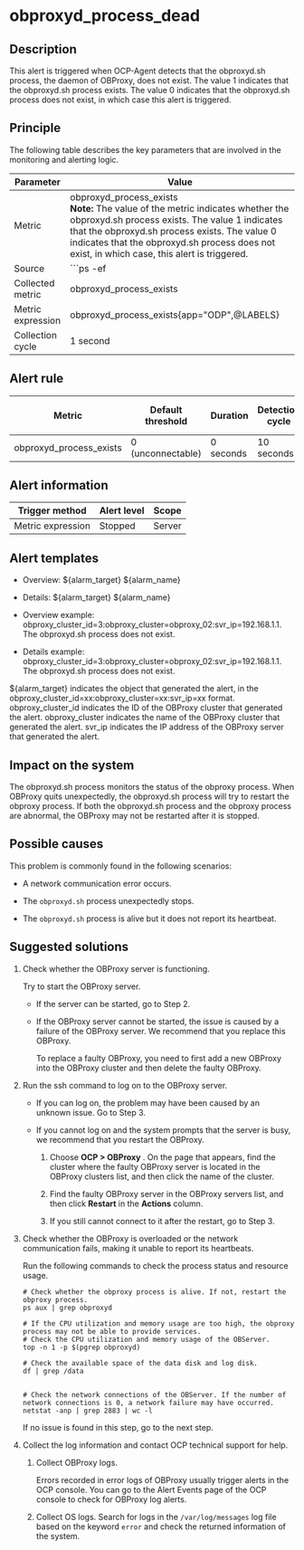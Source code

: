 obproxyd_process_dead 
==========================================



Description 
--------------------------------

This alert is triggered when OCP-Agent detects that the obproxyd.sh process, the daemon of OBProxy, does not exist. The value 1 indicates that the obproxyd.sh process exists. The value 0 indicates that the obproxyd.sh process does not exist, in which case this alert is triggered.

Principle 
------------------------------

The following table describes the key parameters that are involved in the monitoring and alerting logic. 


|     Parameter     |                                                                                                                                                       Value                                                                                                                                                       |
|-------------------|-------------------------------------------------------------------------------------------------------------------------------------------------------------------------------------------------------------------------------------------------------------------------------------------------------------------|
| Metric            | obproxyd_process_exists </br>**Note:**  The value of the metric indicates whether the obproxyd.sh process exists. The value 1 indicates that the obproxyd.sh process exists. The value 0 indicates that the obproxyd.sh process does not exist, in which case, this alert is triggered. |
| Source            | ```ps -ef|grep -w obproxyd.sh|grep -v grep|wc -l ```  </br>**Note**  The metric source of this alert is special. OCP-Agent runs the preceding Linux command to verify whether the daemon of OBProxy exists.                                                         |
| Collected metric  | obproxyd_process_exists                                                                                                                                                                                                                                                                                           |
| Metric expression | obproxyd_process_exists{app="ODP",@LABELS}                                                                                                                                                                                                                                                                        |
| Collection cycle  | 1 second                                                                                                                                                                                                                                                                                                          |



Alert rule 
-------------------------------



|         Metric          | Default threshold | Duration  | Detection cycle | Time before clearance |
|-------------------------|-------------------|-----------|-----------------|-----------------------|
| obproxyd_process_exists | 0 (unconnectable) | 0 seconds | 10 seconds      | 5 minutes             |



Alert information 
--------------------------------------



|  Trigger method   | Alert level | Scope  |
|-------------------|-------------|--------|
| Metric expression | Stopped     | Server |



Alert templates 
------------------------------------

* Overview: \${alarm_target} ${alarm_name}

  

* Details: \${alarm_target} ${alarm_name}

  

* Overview example: obproxy_cluster_id=3:obproxy_cluster=obproxy_02:svr_ip=192.168.1.1. The obproxyd.sh process does not exist.

  

* Details example: obproxy_cluster_id=3:obproxy_cluster=obproxy_02:svr_ip=192.168.1.1. The obproxyd.sh process does not exist.

  




${alarm_target} indicates the object that generated the alert, in the obproxy_cluster_id=xx:obproxy_cluster=xx:svr_ip=xx format. obproxy_cluster_id indicates the ID of the OBProxy cluster that generated the alert. obproxy_cluster indicates the name of the OBProxy cluster that generated the alert. svr_ip indicates the IP address of the OBProxy server that generated the alert.

Impact on the system 
-----------------------------------------

The obproxyd.sh process monitors the status of the obproxy process. When OBProxy quits unexpectedly, the obproxyd.sh process will try to restart the obproxy process. If both the obproxyd.sh process and the obproxy process are abnormal, the OBProxy may not be restarted after it is stopped.

Possible causes 
------------------------------------

This problem is commonly found in the following scenarios:

* A network communication error occurs.

  

* The `obproxyd.sh` process unexpectedly stops.

  

* The `obproxyd.sh` process is alive but it does not report its heartbeat.

  




**Suggested solutions** 
--------------------------------------------

1. Check whether the OBProxy server is functioning. 

   Try to start the OBProxy server. 
   * If the server can be started, go to Step 2.

     
   
   * If the OBProxy server cannot be started, the issue is caused by a failure of the OBProxy server. We recommend that you replace this OBProxy. 

     To replace a faulty OBProxy, you need to first add a new OBProxy into the OBProxy cluster and then delete the faulty OBProxy.
     
   

   

2. Run the ssh command to log on to the OBProxy server. 

   * If you can log on, the problem may have been caused by an unknown issue. Go to Step 3.

     
   
   * If you cannot log on and the system prompts that the server is busy, we recommend that you restart the OBProxy. 

     1. Choose **OCP \> OBProxy** . On the page that appears, find the cluster where the faulty OBProxy server is located in the OBProxy clusters list, and then click the name of the cluster.

        
     
     2. Find the faulty OBProxy server in the OBProxy servers list, and then click **Restart** in the **Actions** column.

        
     
     3. If you still cannot connect to it after the restart, go to Step 3.

        
     

     
   

   

3. Check whether the OBProxy is overloaded or the network communication fails, making it unable to report its heartbeats.

   Run the following commands to check the process status and resource usage. 

   ```shell
   # Check whether the obproxy process is alive. If not, restart the obproxy process. 
   ps aux | grep obproxyd
   
   # If the CPU utilization and memory usage are too high, the obproxy process may not be able to provide services. 
   # Check the CPU utilization and memory usage of the OBServer. 
   top -n 1 -p $(pgrep obproxyd)
   
   # Check the available space of the data disk and log disk. 
   df | grep /data
   
   
   # Check the network connections of the OBServer. If the number of network connections is 0, a network failure may have occurred. 
   netstat -anp | grep 2883 | wc -l
   ```

   

   If no issue is found in this step, go to the next step.
   

4. Collect the log information and contact OCP technical support for help. 

   1. Collect OBProxy logs.

      Errors recorded in error logs of OBProxy usually trigger alerts in the OCP console. You can go to the Alert Events page of the OCP console to check for OBProxy log alerts.
      
   
   2. Collect OS logs. Search for logs in the `/var/log/messages` log file based on the keyword `error` and check the returned information of the system.

      
   

   



